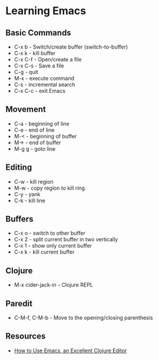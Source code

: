 # Learning Emacs

## Basic Commands

* C-x b - Switch/create buffer (switch-to-buffer)
* C-x k - kill buffer
* C-x C-f - Open/create a file
* C-x C-s - Save a file
* C-g - quit
* M-x - execute command
* C-s - incremental search
* C-x C-c - exit Emacs

## Movement

* C-a - beginning of line
* C-e - end of line
* M-< - beginning of buffer
* M-> - end of buffer
* M-g g - goto line

## Editing

* C-w - kill region
* M-w - copy region to kill ring
* C-y - yank
* C-k - kill line

## Buffers

* C-x o - switch to other buffer
* C-x 2 - split current buffer in two vertically
* C-x 1 - show only current buffer
* C-x k - kill current buffer

## Clojure

* M-x cider-jack-in - Clojure REPL

## Paredit

* C-M-f, C-M-b - Move to the opening/closing parenthesis

## Resources

* [How to Use Emacs, an Excellent Clojure Editor](http://www.braveclojure.com/basic-emacs/)
